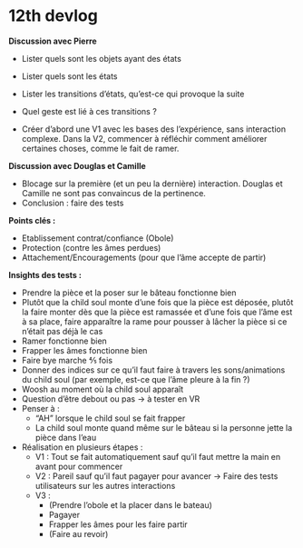 # 12th devlog

**Discussion avec Pierre**
- Lister quels sont les objets ayant des états
- Lister quels sont les états
- Lister les transitions d’états, qu’est-ce qui provoque la suite
- Quel geste est lié à ces transitions ?

- Créer d’abord une V1 avec les bases des l’expérience, sans interaction complexe. Dans la V2, commencer à réfléchir comment améliorer certaines choses, comme le fait de ramer.

**Discussion avec Douglas et Camille**
- Blocage sur la première (et un peu la dernière) interaction. Douglas et Camille ne sont pas convaincus de la pertinence.
- Conclusion : faire des tests 

**Points clés :**
- Etablissement contrat/confiance (Obole)
- Protection (contre les âmes perdues)
- Attachement/Encouragements (pour que l’âme accepte de partir)

**Insights des tests :**
- Prendre la pièce et la poser sur le bâteau fonctionne bien
- Plutôt que la child soul monte d’une fois que la pièce est déposée, plutôt la faire monter dès que la pièce est ramassée et d’une fois que l’âme est à sa place, faire apparaître la rame pour pousser à lâcher la pièce si ce n’était pas déjà le cas
- Ramer fonctionne bien
- Frapper les âmes fonctionne bien
- Faire bye marche ⅘ fois
- Donner des indices sur ce qu’il faut faire à travers les sons/animations du child soul (par exemple, est-ce que l’âme pleure à la fin ?)
- Woosh au moment où la child soul apparaît
- Question d’être debout ou pas → à tester en VR
- Penser à : 
    + “AH” lorsque le child soul se fait frapper
    + La child soul monte quand même sur le bâteau si la personne jette la pièce dans l’eau
- Réalisation en plusieurs étapes :
    - V1 : Tout se fait automatiquement sauf qu’il faut mettre la main en avant pour commencer
    - V2 : Pareil sauf qu’il faut pagayer pour avancer
        → Faire des tests utilisateurs sur les autres interactions
    - V3 :
        + (Prendre l’obole et la placer dans le bateau)
        + Pagayer
        + Frapper les âmes pour les faire partir
        + (Faire au revoir)
